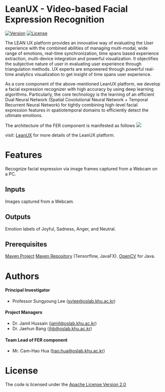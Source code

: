 # LeanUX - Video-based Facial Expression Recognition
[![Version](https://img.shields.io/badge/LeanUX--FER-version%203.0-green.svg)](http://uclab.khu.ac.kr/LeanUX/)
[![License](https://img.shields.io/badge/Apache%20License%20-Version%202.0-yellowgreen.svg)](https://www.apache.org/licenses/LICENSE-2.0)

<!--The LEAN UX platform provides an innovative way of evaluating the User experience with the combined abilities of managing multi-modal, wide range of emotions, real-time synchronization, time spans based experience extraction, multi-device integration and powerful visualization-->

The LEAN UX platform provides an innovative way of evaluating the User experience with the combined abilities of managing multi-modal, wide range of emotions, real-time synchronization, time spans based experience extraction, multi-device integration and powerful visualization. It objectifies the subjective nature of user in evaluating user experience through triangulation methods. UX experts are empowered through powerful real-time analytics visualization to get insight of time spans user experience.

As a core component of the above-mentioned LeanUX platform, we develop a facial expression recognizer with high accuracy by using deep learning algorithms. Particularly, the core technology is the learning of an efficient Dual Neural Network (Spatial Covolutional Neural Network + Temporal Recurrent Neural Network) for tightly comibining high-level facial expression features in spatiotemporal domains to efficiently detect the ultimate emotions.

The architecture of the FER component is manifested as follows
[<img src="https://i.ibb.co/KDVhHfY/fer-architecture.png">](http://uclab.khu.ac.kr/LeanUX/)

visit: [LeanUX](http://uclab.khu.ac.kr/LeanUX/) for more details of the LeanUX platform.

# Features
Recognize facial expression via image frames captured from a Webcam on a PC.

##  Inputs
Images captured from a Webcam.

##  Outputs
Emotion labels of Joyful, Sadness, Anger, and Neutral.

## Prerequisites
[Maven Project](https://maven.apache.org/)
[Maven Repository](https://mvnrepository.com/) (Tensorflow, JavaFX).
[OpenCV](https://opencv-java-tutorials.readthedocs.io/en/latest/) for Java.


# Authors

#### Principal Investigator

- Professor Sungyoung Lee (sylee@oslab.khu.ac.kr)

#### Project Managers

- Dr. Jamil Hussain (jamil@oslab.khu.ac.kr)
- Dr. Jaehun Bang (jhb@oslab.khu.ac.kr)

#### Team Lead of FER component

- Mr. Cam-Hao Hua (hao.hua@oslab.khu.ac.kr)

# License
The code is licensed under the [Apache License Version 2.0](http://www.apache.org/licenses/LICENSE-2.0)
